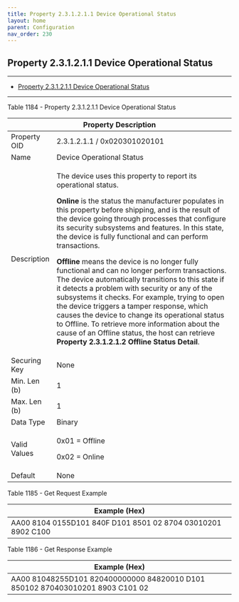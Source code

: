 ```yaml
---
title: Property 2.3.1.2.1.1 Device Operational Status
layout: home
parent: Configuration
nav_order: 230
---
```


## Property 2.3.1.2.1.1 Device Operational Status

---

- [Property 2.3.1.2.1.1 Device Operational Status](#property-231211-device-operational-status)

---


Table 1184 - Property 2.3.1.2.1.1 Device Operational Status

<table>
<colgroup>
<col style="width: 14%" />
<col style="width: 85%" />
</colgroup>
<thead>
<tr>
<th colspan="2">Property Description</th>
</tr>
</thead>
<tbody>
<tr>
<td>Property OID</td>
<td>2.3.1.2.1.1 / 0x020301020101</td>
</tr>
<tr>
<td>Name</td>
<td>Device Operational Status</td>
</tr>
<tr>
<td>Description</td>
<td><p>The device uses this property to report its operational
status.</p>
<p><strong>Online</strong> is the status the manufacturer populates in
this property before shipping, and is the result of the device going
through processes that configure its security subsystems and features.
In this state, the device is fully functional and can perform
transactions.</p>
<p><strong>Offline</strong> means the device is no longer fully
functional and can no longer perform transactions. The device
automatically transitions to this state if it detects a problem with
security or any of the subsystems it checks. For example, trying to open
the device triggers a tamper response, which causes the device to change
its operational status to Offline. To retrieve more information about
the cause of an Offline status, the host can retrieve <strong>Property
2.3.1.2.1.2 Offline Status Detail</strong>.</p></td>
</tr>
<tr>
<td>Securing Key</td>
<td>None</td>
</tr>
<tr>
<td>Min. Len (b)</td>
<td>1</td>
</tr>
<tr>
<td>Max. Len (b)</td>
<td>1</td>
</tr>
<tr>
<td>Data Type</td>
<td>Binary</td>
</tr>
<tr>
<td>Valid Values</td>
<td><p>0x01 = Offline</p>
<p>0x02 = Online</p></td>
</tr>
<tr>
<td>Default</td>
<td>None</td>
</tr>
</tbody>
</table>

Table 1185 - Get Request Example

| Example (Hex)                                                |
|--------------------------------------------------------------|
| AA00 8104 0155D101 840F D101 8501 02 8704 03010201 8902 C100 |

Table 1186 - Get Response Example

| Example (Hex) |
|----|
| AA00 81048255D101 820400000000 84820010 D101 850102 870403010201 8903 C101 02 |

##